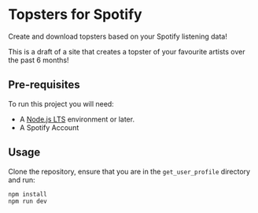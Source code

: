 # Topsters for Spotify
Create and download topsters based on your Spotify listening data!

This is a draft of a site that creates a topster of your favourite artists over the past 6 months!

## Pre-requisites

To run this project you will need:

- A [Node.js LTS](https://nodejs.org/en/) environment or later.
- A Spotify Account

## Usage

Clone the repository, ensure that you are in the `get_user_profile` directory and run:

```bash
npm install
npm run dev
```

